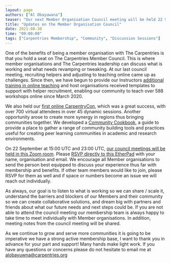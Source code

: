 ```yaml
---
layout: page
authors: ["Al Obayuwana"]
teaser: "Our next Member Organisation Council meeting will be held 22 September at 15:00 and 23:00 UTC"
title: "Updates on the Member Organisation Council"
date: 2021-08-30
time: "09:00:00"
tags: ["Carpentries Membership", "Community", "Discussion Sessions"]
---
```



One of the benefits of being a member organisation with The Carpentries is that you hold a seat on The Carpentries Member Council. This is where member organisations and The Carpentries leadership can discuss what is working and what needs revamping or tweaking. At our last council meeting, recruiting helpers and adjusting to teaching online came up as challenges. Since then, we have begun to provide our Instructors [additional training in online teaching](https://www.google.com/url?q=https://carpentries.org/blog/2020/12/Carpentries-Online-Workshops/&sa=D&source=editors&ust=1630096548366000&usg=AOvVaw1_KWsn48HLBJzcrIoDXBdZ) and host organisations received templates to support with helper recruitment, enabling our community to teach over 588 workshops online since March 2020. 

We also held our [first online CarpentryCon](https://2020.carpentrycon.org/), which was a great success, with over 700 virtual attendees in over 45 dynamic sessions. Another opportunity arose to create more synergy in regions thus bringing communities together. We developed a [Community Cookbook](https://cookbook.carpentries.org/), a guide to provide a place to gather a range of community building tools and practices useful for creating peer learning communities in academic and research environments.

On 22 September at 15:00 UTC and 23:00 UTC, [our council meetings will be held in this Zoom room](https://carpentries.zoom.us/my/alobayuwana). Please [RSVP directly to this EtherPad](https://pad.carpentries.org/membership-council) with your name, organisation and email. We encourage all Member organisations to send the person best equipped to discuss your experience thus far with membership and benefits. If other team members would like to join, please RSVP for them as well and if space or numbers become an issue we will reach out individually.

As always, our goal is to listen to what is working so we can share / scale it, understand the barriers and blockers of our Members and their community so we can create collaborative solutions, and dream big with partners and friends about what our future needs and next steps could be.  If you are not able to attend the council meeting our membership team is always happy to take time to meet individually with Member organisations. In addition, meeting notes from the council meeting will be shared.

As we continue to grow and serve more communities it is going to be imperative we have a strong active membership base, I want to thank you in advance for your part and support!
Many hands make light work.
If you have any questions or concerns please do not hesitate to email me at [alobayuwna@carpentries.org](mailto:alobayuwna@carpentries.org)
